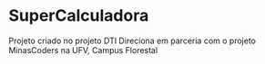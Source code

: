 # SuperCalculadora
Projeto criado no projeto DTI Direciona em parceria com o projeto MinasCoders na UFV, Campus Florestal
